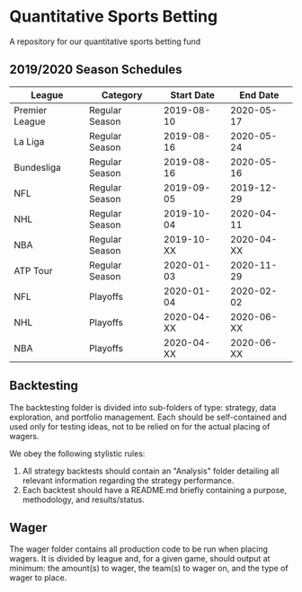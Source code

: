 # Quantitative Sports Betting
A repository for our quantitative sports betting fund

## 2019/2020 Season Schedules
| League         | Category       | Start Date | End Date   |
| -------------- | ---------------| ---------- | ---------- |
| Premier League | Regular Season | 2019-08-10 | 2020-05-17 |
| La Liga        | Regular Season | 2019-08-16 | 2020-05-24 |
| Bundesliga     | Regular Season | 2019-08-16 | 2020-05-16 |
| NFL            | Regular Season | 2019-09-05 | 2019-12-29 |
| NHL            | Regular Season | 2019-10-04 | 2020-04-11 |
| NBA            | Regular Season | 2019-10-XX | 2020-04-XX |
| ATP Tour       | Regular Season | 2020-01-03 | 2020-11-29 |
| NFL            | Playoffs       | 2020-01-04 | 2020-02-02 |
| NHL            | Playoffs       | 2020-04-XX | 2020-06-XX |
| NBA            | Playoffs       | 2020-04-XX | 2020-06-XX |

## Backtesting
The backtesting folder is divided into sub-folders of type: strategy, data
exploration, and portfolio management. Each should be self-contained and used
only for testing ideas, not to be relied on for the actual placing of wagers.

We obey the following stylistic rules:
 1. All strategy backtests should contain an "Analysis" folder detailing all
 relevant information regarding the strategy performance.
 2. Each backtest should have a README.md briefly containing a purpose,
 methodology, and results/status.

## Wager
The wager folder contains all production code to be run when placing wagers. It
is divided by league and, for a given game, should output at minimum: the
amount(s) to wager, the team(s) to wager on, and the type of wager to place.
